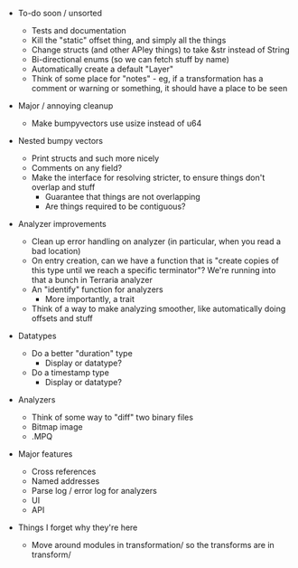 * To-do soon / unsorted
  * Tests and documentation
  * Kill the "static" offset thing, and simply all the things
  * Change structs (and other APIey things) to take &str instead of String
  * Bi-directional enums (so we can fetch stuff by name)
  * Automatically create a default "Layer"
  * Think of some place for "notes" - eg, if a transformation has a comment or warning or something, it should have a place to be seen

* Major / annoying cleanup
  * Make bumpyvectors use usize instead of u64

* Nested bumpy vectors
  * Print structs and such more nicely
  * Comments on any field?
  * Make the interface for resolving stricter, to ensure things don't overlap and stuff
    * Guarantee that things are not overlapping
    * Are things required to be contiguous?

* Analyzer improvements
  * Clean up error handling on analyzer (in particular, when you read a bad location)
  * On entry creation, can we have a function that is "create copies of this type until we reach a specific terminator"? We're running into that a bunch in Terraria analyzer
  * An "identify" function for analyzers
    * More importantly, a trait
  * Think of a way to make analyzing smoother, like automatically doing offsets and stuff

* Datatypes
  * Do a better "duration" type
    * Display or datatype?
  * Do a timestamp type
    * Display or datatype?

* Analyzers
  * Think of some way to "diff" two binary files
  * Bitmap image
  * .MPQ

* Major features
  * Cross references
  * Named addresses
  * Parse log / error log for analyzers
  * UI
  * API

* Things I forget why they're here
  * Move around modules in transformation/ so the transforms are in transform/

